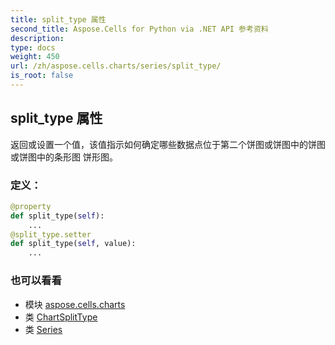 ```yaml
---
title: split_type 属性
second_title: Aspose.Cells for Python via .NET API 参考资料
description:
type: docs
weight: 450
url: /zh/aspose.cells.charts/series/split_type/
is_root: false
---
```

## split_type 属性

返回或设置一个值，该值指示如何确定哪些数据点位于第二个饼图或饼图中的饼图或饼图中的条形图
饼形图。
### 定义：
```python
@property
def split_type(self):
    ...
@split_type.setter
def split_type(self, value):
    ...
```

### 也可以看看
* 模块 [aspose.cells.charts](../../)
* 类 [ChartSplitType](/cells/python-net/zh/aspose.cells.charts/chartsplittype)
* 类 [Series](/cells/python-net/zh/aspose.cells.charts/series)
